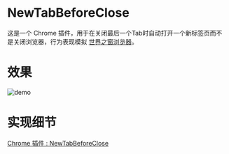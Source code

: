 # NewTabBeforeClose

这是一个 Chrome 插件，用于在关闭最后一个Tab时自动打开一个新标签页而不是关闭浏览器，行为表现模拟 [世界之窗浏览器](http://www.theworld.cn/)。

# 效果
![demo](https://www.debuggerx.com/raw_assets/gif/NewTabBeforeClose.gif)

# 实现细节
[Chrome 插件 : NewTabBeforeClose](https://www.debuggerx.com/2021/06/23/chrome-extension-new-tab-before-close/)
